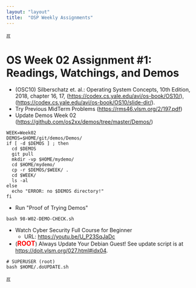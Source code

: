 ```yaml
---
layout: "layout"
title:  "OSP Weekly Assignments"
---
```


[&#x213C;](#idxXXX)<br id="idx000">

# OS Week 02 Assignment #1: Readings, Watchings, and Demos

* (OSC10) Silberschatz et. al.: Operating System Concepts, 10th Edition, 2018,
  chapter 16, 17, (<https://codex.cs.yale.edu/avi/os-book/OS10/>),<br>
  (<https://codex.cs.yale.edu/avi/os-book/OS10/slide-dir/>).
* Try Previous MidTerm Problems (<https://rms46.vlsm.org/2/197.pdf>)
* Update Demos Week 02 (<https://github.com/os2xx/demos/tree/master/Demos/>)

```
WEEK=Week02
DEMOS=$HOME/git/demos/Demos/
if [ -d $DEMOS ] ; then
  cd $DEMOS
  git pull
  mkdir -vp $HOME/mydemo/
  cd $HOME/mydemo/
  cp -r $DEMOS/$WEEK/ .
  cd $WEEK/
  ls -al
else
  echo "ERROR: no $DEMOS directory!"
fi

```

* Run "Proof of Trying Demos"

```
bash 98-W02-DEMO-CHECK.sh

```

* Watch Cyber Security Full Course for Beginner
  * URL: <https://youtu.be/U_P23SqJaDc>
* (<span style="color:red; font-weight:bold; font-size:larger;">ROOT</span>)
  Always Update Your Debian Guest! See update script is at <br>
  <https://doit.vlsm.org/027.html#idx04>.

```
# SUPERUSER (root)
bash $HOME/.doUPDATE.sh

```

[&#x213C;](#)<br id="idxXXX"><br>

